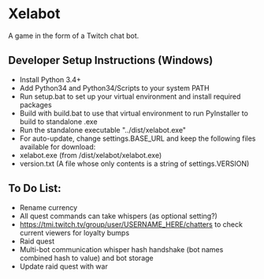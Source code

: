 # Xelabot
A game in the form of a Twitch chat bot.

## Developer Setup Instructions (Windows)
- Install Python 3.4+
- Add Python34 and Python34/Scripts to your system PATH
- Run setup.bat to set up your virtual environment and install required packages
- Build with build.bat to use that virtual environment to run PyInstaller to build to standalone .exe
- Run the standalone executable "../dist/xelabot.exe"
- For auto-update, change settings.BASE_URL and keep the following files available for download:
 - xelabot.exe (from /dist/xelabot/xelabot.exe)
 - version.txt (A file whose only contents is a string of settings.VERSION)

## To Do List:
- Rename currency
- All quest commands can take whispers (as optional setting?)
- https://tmi.twitch.tv/group/user/USERNAME_HERE/chatters to check current viewers for loyalty bumps
- Raid quest
- Multi-bot communication whisper hash handshake (bot names combined hash to value) and bot storage
- Update raid quest with war
